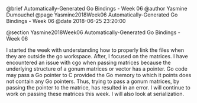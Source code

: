 @brief Automatically-Generated Go Bindings - Week 06
@author Yasmine Dumouchel
@page Yasmine2018Week06 Automatically-Generated Go Bindings - Week 06
@date 2018-06-25 23:20:00

@section Yasmine2018Week06 Automatically-Generated Go Bindings - Week 06

I started the week with understanding how to properly link the files when they are outside the go workspace. After, I focused on the matrices. I have encountered an issue with cgo when passing matrices because the underlying structure of a gonum matrices or vector has a pointer. Go code may pass a Go pointer to C provided the Go memory to which it points does not contain any Go pointers. Thus, trying to pass a gonum matrices, by passing the pointer to the matrice, has resulted in an error. I will continue to work on passing these matrices this week. I will also look at serialization.
